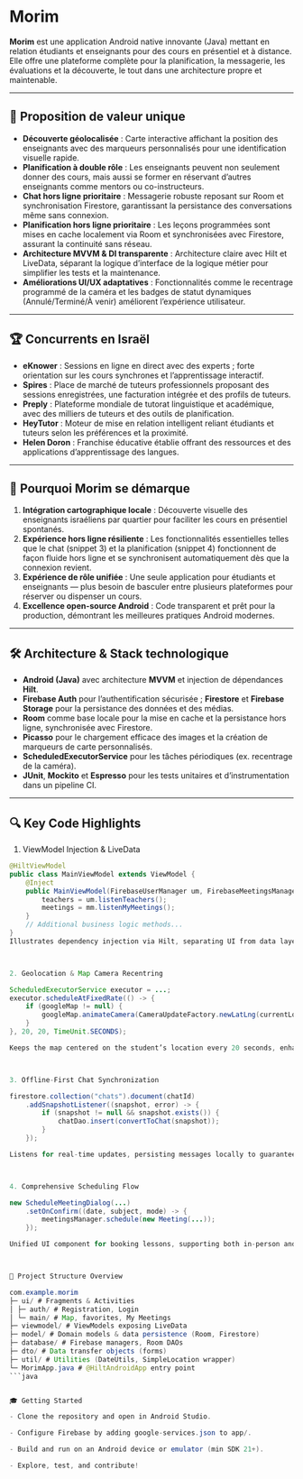 # Morim

**Morim** est une application Android native innovante (Java) mettant en relation étudiants et enseignants pour des cours en présentiel et à distance. Elle offre une plateforme complète pour la planification, la messagerie, les évaluations et la découverte, le tout dans une architecture propre et maintenable.

---

## 🚀 Proposition de valeur unique

- **Découverte géolocalisée** : Carte interactive affichant la position des enseignants avec des marqueurs personnalisés pour une identification visuelle rapide.  
- **Planification à double rôle** : Les enseignants peuvent non seulement donner des cours, mais aussi se former en réservant d’autres enseignants comme mentors ou co-instructeurs.  
- **Chat hors ligne prioritaire** : Messagerie robuste reposant sur Room et synchronisation Firestore, garantissant la persistance des conversations même sans connexion.  
- **Planification hors ligne prioritaire** : Les leçons programmées sont mises en cache localement via Room et synchronisées avec Firestore, assurant la continuité sans réseau.  
- **Architecture MVVM & DI transparente** : Architecture claire avec Hilt et LiveData, séparant la logique d’interface de la logique métier pour simplifier les tests et la maintenance.  
- **Améliorations UI/UX adaptatives** : Fonctionnalités comme le recentrage programmé de la caméra et les badges de statut dynamiques (Annulé/Terminé/À venir) améliorent l’expérience utilisateur.

---

## 🏆 Concurrents en Israël

- **eKnower** : Sessions en ligne en direct avec des experts ; forte orientation sur les cours synchrones et l’apprentissage interactif.  
- **Spires** : Place de marché de tuteurs professionnels proposant des sessions enregistrées, une facturation intégrée et des profils de tuteurs.  
- **Preply** : Plateforme mondiale de tutorat linguistique et académique, avec des milliers de tuteurs et des outils de planification.  
- **HeyTutor** : Moteur de mise en relation intelligent reliant étudiants et tuteurs selon les préférences et la proximité.  
- **Helen Doron** : Franchise éducative établie offrant des ressources et des applications d’apprentissage des langues.

---

## 🌟 Pourquoi Morim se démarque

1. **Intégration cartographique locale** : Découverte visuelle des enseignants israéliens par quartier pour faciliter les cours en présentiel spontanés.  
2. **Expérience hors ligne résiliente** : Les fonctionnalités essentielles telles que le chat (snippet 3) et la planification (snippet 4) fonctionnent de façon fluide hors ligne et se synchronisent automatiquement dès que la connexion revient.  
3. **Expérience de rôle unifiée** : Une seule application pour étudiants et enseignants — plus besoin de basculer entre plusieurs plateformes pour réserver ou dispenser un cours.  
4. **Excellence open-source Android** : Code transparent et prêt pour la production, démontrant les meilleures pratiques Android modernes.

---

## 🛠️ Architecture & Stack technologique

- **Android (Java)** avec architecture **MVVM** et injection de dépendances **Hilt**.  
- **Firebase Auth** pour l’authentification sécurisée ; **Firestore** et **Firebase Storage** pour la persistance des données et des médias.  
- **Room** comme base locale pour la mise en cache et la persistance hors ligne, synchronisée avec Firestore.  
- **Picasso** pour le chargement efficace des images et la création de marqueurs de carte personnalisés.  
- **ScheduledExecutorService** pour les tâches périodiques (ex. recentrage de la caméra).  
- **JUnit**, **Mockito** et **Espresso** pour les tests unitaires et d’instrumentation dans un pipeline CI.

---

## 🔍 Key Code Highlights

1. ViewModel Injection & LiveData

```java
@HiltViewModel
public class MainViewModel extends ViewModel {
    @Inject
    public MainViewModel(FirebaseUserManager um, FirebaseMeetingsManager mm) {
        teachers = um.listenTeachers();
        meetings = mm.listenMyMeetings();
    }
    // Additional business logic methods...
}
Illustrates dependency injection via Hilt, separating UI from data layers. fileciteturn0file0



2. Geolocation & Map Camera Recentring

ScheduledExecutorService executor = ...;
executor.scheduleAtFixedRate(() -> {
    if (googleMap != null) {
        googleMap.animateCamera(CameraUpdateFactory.newLatLng(currentLocation));
    }
}, 20, 20, TimeUnit.SECONDS);

Keeps the map centered on the student’s location every 20 seconds, enhancing user experience. fileciteturn0file0



3. Offline-First Chat Synchronization

firestore.collection("chats").document(chatId)
    .addSnapshotListener((snapshot, error) -> {
        if (snapshot != null && snapshot.exists()) {
            chatDao.insert(convertToChat(snapshot));
        }
    });

Listens for real-time updates, persisting messages locally to guarantee offline access. fileciteturn0file0



4. Comprehensive Scheduling Flow

new ScheduleMeetingDialog(...)
    .setOnConfirm((date, subject, mode) -> {
        meetingsManager.schedule(new Meeting(...));
    });

Unified UI component for booking lessons, supporting both in-person and video modes.



📂 Project Structure Overview

com.example.morim
├─ ui/ # Fragments & Activities
│ ├─ auth/ # Registration, Login
│ └─ main/ # Map, favorites, My Meetings
├─ viewmodel/ # ViewModels exposing LiveData
├─ model/ # Domain models & data persistence (Room, Firestore)
├─ database/ # Firebase managers, Room DAOs
├─ dto/ # Data transfer objects (forms)
├─ util/ # Utilities (DateUtils, SimpleLocation wrapper)
└─ MorimApp.java # @HiltAndroidApp entry point
```java


🎓 Getting Started

- Clone the repository and open in Android Studio.

- Configure Firebase by adding google-services.json to app/.

- Build and run on an Android device or emulator (min SDK 21+).

- Explore, test, and contribute!
